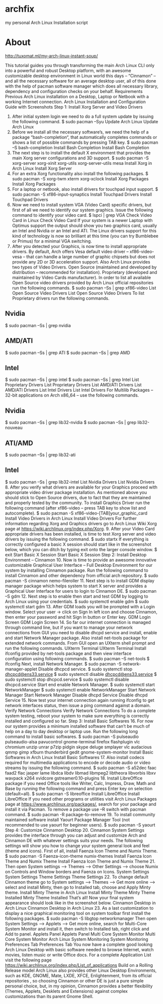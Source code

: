 archfix
=======

my personal Arch Linux Installation script

About
=====
http://tuxomat.ml/my-arch-linux-instant-soup/

This tutorial guides you through transforming the main Arch Linux CLI only into a powerful and robust Desktop platform, with an awesome customizable desktop environment in Linux world this days – “Cinnamon” – and all the necessary software for an average desktop user, all of this done with the help of pacman software manager which does all necessary library, dependency and configuration checks on your behalf.
Requirements
Previous Arch Linux installation on a Desktop, Laptop or Netbook with a working Internet connection.
Arch Linux Installation and Configuration Guide with Screenshots
Step 1: Install Xorg Server and Video Drivers
1. After initial system login we need to do a full system update by issuing the following command.
$ sudo pacman –Syu
Update Arch Linux
Update Arch Linux
2. Before we install all the necessary software’s, we need the help of a package “bash-completion“, that automatically completes commands or shows a list of possible commands by pressing TAB key.
$ sudo pacman –S bash-completion
Install Bash Completion
Install Bash Completion
3. The next step is to install the default X environment that provides the main Xorg server configurations and 3D support.
$ sudo pacman -S xorg-server xorg-xinit xorg-utils xorg-server-utils mesa
Install Xorg in Arch Linux
Install Xorg Server
4. For an extra Xorg functionality also install the following packages.
$ sudo pacman -S xorg-twm xterm xorg-xclock
Install Xorg Packages
Install Xorg Packages
5. For a laptop or netbook, also install drivers for touchpad input support.
$ sudo pacman -S xf86-input-synaptics
Install Touchpad Drivers
Install Touchpad Drivers
6. Now we need to install system VGA (Video Card) specific drivers, but first of all we need to identify our system graphics. Issue the following command to identify your video card.
$ lspci | grep VGA
Check Video Card in Linux
Check Video Card
If your system is a newer Laptop with Optimus support the output should show you two graphics card, usually an Intel and Nvidia or an Intel and ATI. The Linux drivers support for this kind of technology is now so brilliant at this time (you can try Bumblebee or Primus) for a minimal VGA switching.
7. After you detected your Graphics, is now time to install appropriate drivers. By default, Arch offers Vesa default video driver – xf86-video-vesa – that can handle a large number of graphic chipsets but does not provide any 2D or 3D acceleration support.
Also Arch Linux provides two types of Video Drivers.
Open Source (maintained and developed by distribution – recommended for installation).
Proprietary (developed and maintained by Video Cards manufacturer).
In order to list all available Open Source video drivers provided by Arch Linux official repositories run the following commands.
$ sudo pacman –Ss | grep xf86-video
List Open Source Video Drivers
List Open Source Video Drivers
To list Proprietary drivers run the following commands.
## Nvidia ##
$ sudo pacman –Ss | grep nvidia
## AMD/ATI ##
$ sudo pacman –Ss | grep ATI
$ sudo pacman –Ss | grep AMD
## Intel ##
$ sudo pacman –Ss | grep intel
$ sudo pacman –Ss | grep Intel
List Proprietary Drivers
List Proprietary Drivers
List AMD/ATI Drivers
List AMD/ATI Drivers
List Intel Drivers
List Intel Drivers
For Multilib Packages – 32-bit applications on Arch x86_64 – use the following commands.
## Nvidia ##
$ sudo pacman –Ss | grep lib32-nvidia
$ sudo pacman –Ss | grep lib32-nouveau
## ATI/AMD ##
$ sudo pacman –Ss | grep lib32-ati
## Intel ##
$ sudo pacman –Ss | grep lib32-intel
List Nvidia Drivers
List Nvidia Drivers
8. After you verify what drivers are available for your Graphics proceed with appropriate video driver package installation. As mentioned above you should stick to Open Source drivers, due to fact that they are maintained and properly tested by the community. To install Graphics Driver run the following command (after xf86-video – press TAB key to show list and autocomplete).
$ sudo pacman  -S  xf86-video-[TAB]your_graphic_card
Install Video Drivers in Arch Linux
Install Video Drivers
For further information regarding Xorg and Graphics drivers go to Arch Linux Wiki Xorg page at https://wiki.archlinux.org/index.php/Xorg.
9. After your Video Card appropriate drivers has been installed, is time to test Xorg server and video drivers by issuing the following command.
$ sudo startx
If everything is correctly configured a basic X session should start like in the screenshot below, which you can ditch by typing exit onto the larger console window.
$ exit
Start Basic X Session
Start Basic X Session
Step 2: Install Desktop Environment – Cinnamon
10. Now is time to provide an awesome innovative customizable Graphical User Interface – Full Desktop Environment for our system by installing Cinnamon package. Run the following command to install Cinnamon and other dependency from official arch repository.
$ sudo pacman -S cinnamon nemo-fileroller
11. Next step is to install GDM display manager package which helps system to start X server and provides a Graphical User Interface for users to login to Cinnamon DE.
$ sudo pacman –S gdm
12. Next step is to enable then start and test GDM by logging to Arch Linux using your credentials.
$ sudo systemctl enable gdm
$ sudo systemctl start gdm
13. After GDM loads you will be prompted with a Login window. Select your user -> click on Sign In left icon and choose Cinnamon, then enter your password and hit Sign In button or Enter key.
GDM Login Screen
GDM Login Screen
14. So far our internet connection is managed through command line, but if you want to manage your network connections from GUI you need to disable dhcpd service and install, enable and start Network Manager package. Also install net-tools package for extended network commands. From GUI open an UXterm shell prompt and run the following commands.
UXterm Terminal
UXterm Terminal
Install ifconfig provided by net-tools package and then view interface configuration using following commands.
$ sudo pacman –S net-tools
$ ifconfig
Next, install Network Manager.
$ sudo pacman -S network-manager-applet
Disable dhcpcd service.
$ sudo systemctl stop dhcpcd@ens33.service
$ sudo systemctl disable dhcpcd@ens33.service
$ sudo systemctl stop dhcpcd.service
$ sudo systemctl disable dhcpcd.service
Start end enable Network Manager.
$ sudo systemctl start NetworkManager
$ sudo systemctl enable NetworkManager
Start Network Manager
Start Network Manager
Disable dhcpd Service
Disable dhcpd Service
15. Now test your internet connection again running ifconfig to get network interfaces status, then issue a ping command against a domain.
Verify Network Connections
Verify Network Connections
To do a complete system testing, reboot your system to make sure everything is correctly installed and configured so far.
Step 3: Install Basic Softwares
16. For now our system provides a minimum installed software that can’t be much of help on a day to day desktop or laptop use. Run the following long command to install basic softwares.
$ sudo pacman -S pulseaudio pulseaudio-alsa pavucontrol gnome-terminal firefox flashplugin vlc chromium unzip unrar p7zip pidgin skype deluge smplayer vlc audacious qmmp gimp xfburn thunderbird gedit gnome-system-monitor
Install Basic Softwares in Arch Linux
Install Basic Softwares
17. Also install codecs required for multimedia applications to encode or decode audio or video streams by issuing the following command.
$ sudo pacman -S a52dec faac faad2 flac jasper lame libdca libdv libmad libmpeg2 libtheora libvorbis libxv wavpack x264 xvidcore gstreamer0.10-plugins
18. Install LibreOffice package if you need Office tools like Writer, Calc, Impress, Draw, Math and Base by running the following command and press Enter key on selection (default=all).
$ sudo pacman -S libreoffice
Install LibreOffice 
Install LibreOffice
If you need other programs or utilities visit Arch Linux Packages page at https://www.archlinux.org/packages/, search for your package and install it via Pacman.
To remove a package use –R switch with pacman command.
$ sudo pacman -R package-to-remove
19. To install community maintained software install Yaourt Package Manager Tool (not recommended to use yaourt for beginner users).
$ sudo pacman -S yaourt
Step 4: Customize Cinnamon Desktop
20. Cinnamon System Settings provides the interface through you can adjust and customize Arch and Cinnamon DE with whatever settings suits your needs. The following settings will show you how to change your system general look and feel (theme and icons). First of all, install Faenza Icon Theme and Numix Theme.
$ sudo pacman -S Faenza-icon-theme numix-themes
Install Faenza Icon Theme and Numix Theme
Install Faenza Icon Theme and Numix Theme
21. Then open System settings –> Themes –> Other Settings –> choose Numix on Controls and Window borders and
Faenza on Icons.
System Settings
System Settings
Theme Settings
Theme Settings
22. To change default Cinnamon theme go to System settings –> Themes –> Get more online –> select and install Minty, then go to Installed tab, choose and Apply Minty theme.
Install Minty Theme in Arch Linux
Install Minty Theme
Minty Theme Installed
Minty Theme Installed
That’s all! Now your final system appearance should look like in the screenshot below.
Cinnamon Desktop in Arch Linux
Cinnamon Desktop in Arch Linux
23. As a last customization to display a nice graphical monitoring tool on system toolbar first install the following packages.
$ sudo pacman -S libgtop networkmanager
Then open System Settings –> Applets –> Get more online, search for Multi-Core System Monitor and install it, then switch to Installed tab, right click and Add to panel.
Applets Panel
Applets Panel
Multi Core System Monitor
Multi Core System Monitor
Arch Linux System Monitoring
System Monitoring
Preferences Tab
Preferences Tab
You now have a complete good looking Arch Linux Desktop with basic software needed to browse Internet, watch movies, listen music or write Office docs.
For a complete Application List visit the following page
https://wiki.archlinux.org/index.php/List_of_applications
Build on a Rolling Release model Arch Linux also provides other Linux Desktop Environments, such as KDE, GNOME, Mate, LXDE, XFCE, Enlightenment, from its official repositories , so choosing Cinnamon or other DE is just a pure simple personal choice, but, in my opinion, Cinnamon provides a better flexibility (Themes, Applets, Desklets and Extensions) against complex customizations than its parent Gnome Shell.
